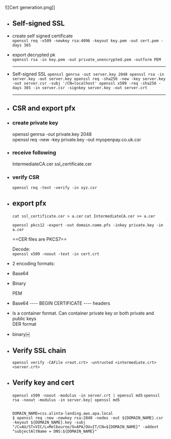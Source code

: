 ![[Cert generation.png]]

- ## Self-signed SSL
- create self signed certificate  
  ``openssl req -x509 -newkey rsa:4096 -keyout key.pem -out cert.pem -days 365``
- export decrypted pk  
  `openssl rsa -in key.pem -out private_unencrypted.pem -outform PEM`
  
  ---
- Self-signed SSL 
  `openssl genrsa -out server.key 2048￼openssl rsa -in server.key -out server.key￼openssl req -sha256 -new -key server.key -out server.csr -subj '/CN=localhost'￼openssl x509 -req -sha256 -days 365 -in server.csr -signkey server.key -out server.crt`
  
  ---
- ## CSR and export pfx
- ### create private key  
  openssl genrsa -out private.key 2048  
  openssl req -new -key private.key -out myopenpay.co.uk.csr
- ### receive following  
  IntermediateCA.cer ssl_certificate.cer
- ### verify CSR  
  `openssl req -text -verify -in xyz.csr`
- ## export pfx  
  `cat ssl_certificate.cer > a.cer`
  `cat IntermediateCA.cer >> a.cer`
  
  `openssl pkcs12 -export -out domain.name.pfx -inkey private.key -in a.cer`
  
  ==CER files are PKCS7==
  
  Decode:  
  `openssl x509 -noout -text -in cert.crt`
- 2 encoding formats:
- Base64
- Binary
  
  PEM
- Base64 ---- BEGIN CERTIFICATE ---- headers
- Is a container format. Can container private key or both private and public keys  
  DER format
- binary￼
- ## Verify SSL chain
  `openssl verify -CAFile <root.crt> -untrusted <intermediate.crt> <server.crt>`
- ## Verify key and cert
  `openssl x509 -noout -modulus -in server.crt | openssl md5`
  `openssl rsa -noout -modulus -in server.key| openssl md5`
  
  ```
  
  DOMAIN_NAME=css.alinta-landing.aws.apa.local  
  $ openssl req -new -newkey rsa:2048 -nodes -out ${DOMAIN_NAME}.csr -keyout ${DOMAIN_NAME}.key -subj "/C=AU/ST=VIC/L=Melbourne/O=APA/OU=IT/CN=${DOMAIN_NAME}" -addext "subjectAltName = DNS:${DOMAIN_NAME}"
  ```